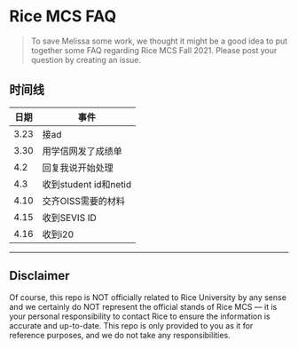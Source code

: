 # Rice MCS FAQ

> To save Melissa some work, we thought it might be a good idea to put together some FAQ regarding Rice MCS Fall 2021. Please post your question by creating an issue.

## 时间线

| 日期 | 事件|
|  ----  | ----  |
|3.23 | 接ad |
|3.30 |用学信网发了成绩单|
|4.2 |回复我说开始处理 |
|4.3 |收到student id和netid|
|4.10|交齐OISS需要的材料|
|4.15|收到SEVIS ID|
|4.16|收到i20|

---

## Disclaimer

Of course, this repo is NOT officially related to Rice University by any sense and we certainly do NOT represent the official stands of Rice MCS — it is your personal responsibility to contact Rice to ensure the information is accurate and up-to-date. This repo is only provided to you as it for reference purposes, and we do not take any responsibilities.
